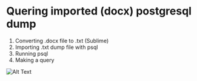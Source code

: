 # Quering imported (docx) postgresql dump


1. Converting .docx file to .txt (Sublime)
2. Importing .txt dump file with psql
3. Running psql
4. Making a query



![Alt Text](https://i.imgur.com/gZfW48f.gif)
